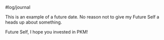 #log/journal 

This is an example of a future date. No reason not to give my Future Self a heads up about something. 

Future Self, I hope you invested in PKM!